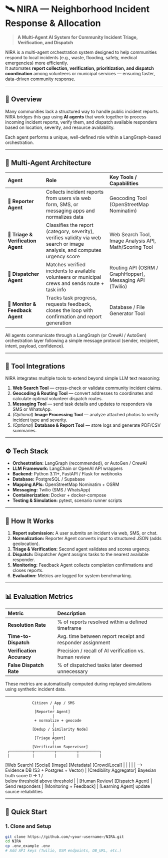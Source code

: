 # 🛰️ NIRA — Neighborhood Incident Response & Allocation

> **A Multi-Agent AI System for Community Incident Triage, Verification, and Dispatch**

NIRA is a multi-agent orchestration system designed to help communities respond to local incidents (e.g., waste, flooding, safety, medical emergencies) more efficiently.  
It automates **report collection, verification, prioritization, and dispatch coordination** among volunteers or municipal services — ensuring faster, data-driven community response.

---

## 🚀 Overview

Many communities lack a structured way to handle public incident reports. NIRA bridges this gap using **AI agents** that work together to process incoming incident reports, verify them, and dispatch available responders based on location, severity, and resource availability.

Each agent performs a unique, well-defined role within a LangGraph-based orchestration.

---

## 🤖 Multi-Agent Architecture

| Agent | Role | Key Tools / Capabilities |
|:------|:-----|:--------------------------|
| 📨 **Reporter Agent** | Collects incident reports from users via web form, SMS, or messaging apps and normalizes data | Geocoding Tool (OpenStreetMap Nominatim) |
| 🧠 **Triage & Verification Agent** | Classifies the report (category, severity), verifies validity via web search or image analysis, and computes urgency score | Web Search Tool, Image Analysis API, Math/Scoring Tool |
| 🚚 **Dispatcher Agent** | Matches verified incidents to available volunteers or municipal crews and sends route + task info | Routing API (OSRM / GraphHopper), Messaging API (Twilio) |
| 🔄 **Monitor & Feedback Agent** | Tracks task progress, requests feedback, closes the loop with confirmation and report generation | Database / File Generator Tool |

All agents communicate through a LangGraph (or CrewAI / AutoGen) orchestration layer following a simple message protocol (sender, recipient, intent, payload, confidence).

---

## 🧩 Tool Integrations

NIRA integrates multiple tools to extend beyond simple LLM text reasoning:

1. **Web Search Tool** — cross-check or validate community incident claims.  
2. **Geocoding & Routing Tool** — convert addresses to coordinates and calculate optimal volunteer dispatch routes.  
3. **Messaging Tool** — send task details and updates to responders via SMS or WhatsApp.  
4. *(Optional)* **Image Processing Tool** — analyze attached photos to verify incident type and severity.  
5. *(Optional)* **Database & Report Tool** — store logs and generate PDF/CSV summaries.

---

## ⚙️ Tech Stack

- **Orchestration:** LangGraph (recommended), or AutoGen / CrewAI  
- **LLM Framework:** LangChain or OpenAI API wrappers  
- **Backend:** Python 3.11+, FastAPI / Flask for webhooks  
- **Database:** PostgreSQL / Supabase  
- **Mapping APIs:** OpenStreetMap Nominatim + OSRM  
- **Messaging:** Twilio (SMS / WhatsApp)  
- **Containerization:** Docker + docker-compose  
- **Testing & Simulation:** pytest, scenario runner scripts  

---

## 🧠 How It Works

1. **Report submission:** A user submits an incident via web, SMS, or chat.  
2. **Normalization:** Reporter Agent converts input to structured JSON (adds geolocation).  
3. **Triage & Verification:** Second agent validates and scores urgency.  
4. **Dispatch:** Dispatcher Agent assigns tasks to the nearest available responder.  
5. **Monitoring:** Feedback Agent collects completion confirmations and closes reports.  
6. **Evaluation:** Metrics are logged for system benchmarking.

---

## 📊 Evaluation Metrics

| Metric | Description |
|:-------|:-------------|
| **Resolution Rate** | % of reports resolved within a defined timeframe |
| **Time-to-Dispatch** | Avg. time between report receipt and responder assignment |
| **Verification Accuracy** | Precision / recall of AI verification vs. human review |
| **False Dispatch Rate** | % of dispatched tasks later deemed unnecessary |

These metrics are automatically computed during replayed simulations using synthetic incident data.

---
                Citizen / App / SMS
                         |
                 [Reporter Agent]
                         |
                 + normalize + geocode
                         |
                [Dedup / Similarity Node]
                         |
                 [Triage Agent]
                         |
                [Verification Supervisor]
     ┌──────────┬─────────┬─────────┬─────────┐
     |          |         |         |         |
[Web Search] [Social] [Image] [Metadata] [Crowd/Local]
     |          |         |         |         |
        --> Evidence DB (S3 + Postgres + Vector)
                         |
                [Credibility Aggregator]
          Bayesian truth score 0 → 1
               /              \
     below threshold      above threshold
         |                     |
 [Human Review]         [Dispatch Agent]
                              |
                        Send responders
                              |
                      [Monitoring + Feedback]
                              |
                         [Learning Agent]
                 update source reliabilities

---
## 🧪 Quick Start

### 1. Clone and Setup
```bash
git clone https://github.com/<your-username>/NIRA.git
cd NIRA
cp .env_example .env
# Add API keys (Twilio, OSM endpoints, DB_URL, etc.)
